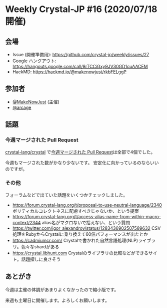 # Weekly Crystal-JP #16 (2020/07/18開催)

## 会場

- Issue (開催準備用): <https://github.com/crystal-jp/weekly/issues/27>
- Google ハングアウト: <https://hangouts.google.com/call/8rTCCiGxy9JV30GD1cuAACEM>
- HackMD: <https://hackmd.io/@makenowjust/rkbFELggP>

## 参加者

- [@MakeNowJust][] (主催)
- [@arcage][]

[@MakeNowJust]: https://github.com/MakeNowJust
[@arcage]: https://github.com/arcage

## 話題

### 今週マージされた Pull Request

[crystal-lang/crystal] で[今週マージされた Pull Request][]は全部で4個でした。

[crystal-lang/crystal]: https://github.com/crystal-lang/crystal
[今週マージされた Pull Request]: https://github.com/crystal-lang/crystal/pulls?q=is%3Apr+is%3Amerged+merged%3A2020-07-13..2020-07-17

今週もマージされた数がかなり少ないです。
安定化に向かっているのならいいのですが。

### その他

フォーラムなどで出ていた話題をいくつかチェックしました。

- https://forum.crystal-lang.org/t/proposal-to-use-neutral-language/2340
  ポリティカルコレクトネスに配慮すべきじゃないか、という提案
- https://forum.crystal-lang.org/t/access-alias-name-from-within-macro-context/2344
  alias名がマクロないで拾えない、という質問
- https://twitter.com/igor_alexandrov/status/1283436902507589632
  CSV処理をRubyからCrystalに乗り換えて60倍パフォーマンスが出たとか
- https://cadmiumcr.com/
  Crystalで書かれた自然言語処理(NLP)ライブラリ。色々なshardがある
- https://crystal.libhunt.com
  Crystalのライブラリの比較などができるサイト。話題探しに良さそう

## あとがき

今週は主催の体調があまりよくなかったので縮小版です。

来週も土曜日に開催します。よろしくお願いします。
